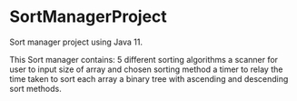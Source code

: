 # SortManagerProject
Sort manager project using Java 11.

This Sort manager contains:
5 different sorting algorithms
a scanner for user to input size of array and chosen sorting method
a timer to relay the time taken to sort each array
a binary tree with ascending and descending sort methods.


